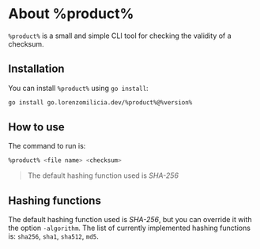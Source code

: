 # About %product%

`%product%` is a small and simple CLI tool for checking the validity of a checksum.

## Installation

You can install `%product%` using `go install`:
```Bash
go install go.lorenzomilicia.dev/%product%@%version%
```

## How to use

The command to run is:
```Bash
%product% <file name> <checksum>
```
> The default hashing function used is *SHA-256*
## Hashing functions

The default hashing function used is *SHA-256*, but you can override it with the option <code>&#8209;algorithm</code>. The list of currently implemented hashing functions is: `sha256`, `sha1`, `sha512`, `md5`.